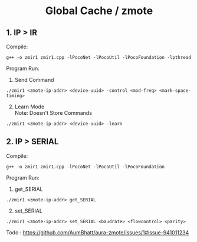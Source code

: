 # <p align="center">Global Cache / zmote</p>
## 1. IP > IR
Compile:
```
g++ -o zmir1 zmir1.cpp -lPocoNet -lPocoUtil -lPocoFoundation -lpthread
```
Program Run:
1. Send Command
```
./zmir1 <zmote-ip-addr> <device-uuid> -control <mod-freq> <mark-space-timing>
```
2. Learn Mode
<br>	Note: Doesn't Store Commands
```
./zmir1 <zmote-ip-addr> <device-uuid> -learn
```

## 2. IP > SERIAL

Compile:
```
g++ -o zmir1 zmir1.cpp -lPocoNet -lPocoUtil -lPocoFoundation
```
Program Run:
1. get_SERIAL
```
./zmir1 <zmote-ip-addr> get_SERIAL
```
2. set_SERIAL
```
./zmir1 <zmote-ip-addr> set_SERIAL <baudrate> <flowcontrol> <parity>
```

Todo : https://github.com/AumBhatt/aura-zmote/issues/1#issue-941011234
